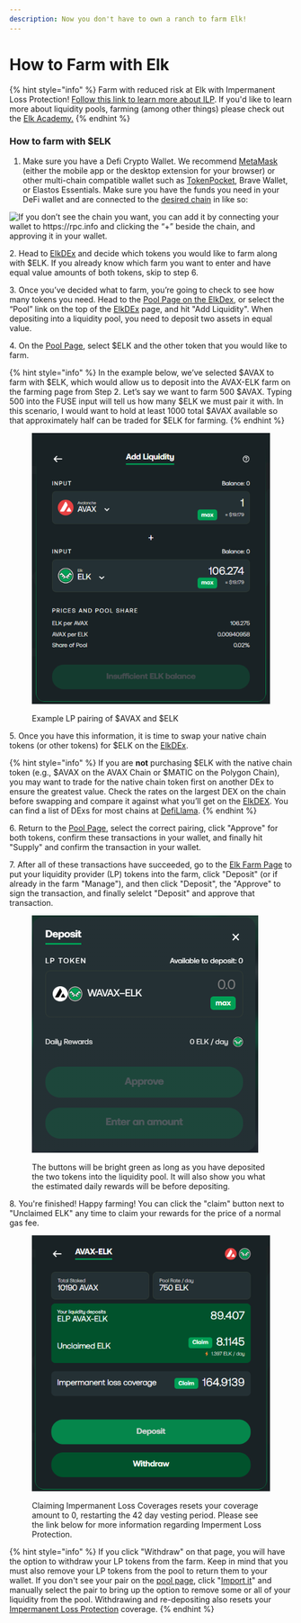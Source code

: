 ```yaml
---
description: Now you don't have to own a ranch to farm Elk!
---
```


# How to Farm with Elk

{% hint style="info" %}
Farm with reduced risk at Elk with Impermanent Loss Protection! [Follow this link to learn more about ILP](https://docs.elk.finance/features/impermanent-loss-protection). If you'd like to learn more about liquidity pools, farming (among other things) please check out the [Elk Academy.](https://medium.com/elk-finance/tagged/elk-academy)
{% endhint %}

### How to farm with $ELK

1. Make sure you have a Defi Crypto Wallet. We recommend [MetaMask](https://metamask.io) (either the mobile app or the desktop extension for your browser) or other multi-chain compatible wallet such as [TokenPocket](https://www.tokenpocket.pro/en/), Brave Wallet, or Elastos Essentials. Make sure you have the funds you need in your DeFi wallet and are connected to the [desired chain](https://docs.elk.finance/tutorials/metamask) in like so:

![If you don’t see the chain you want, you can add it by connecting your wallet to https://rpc.info and clicking the “+” beside the chain, and approving it in your wallet.](https://lh4.googleusercontent.com/KuZ\_eN4GhYdlxwroTelZlJCeykHr7W1WOnNo-Ql\_K7lfo\_6e2N\_xfe991tVOScXfyYgwI3bf1WvLqCZyJ6Y5otXK2eP25BFjAp3ACCWgYr9uoyPhl3l2sOmJOhmpyd8b04ha3we\_)



2\. Head to [ElkDEx](https://app.elk.finance/swap) and decide which tokens you would like to farm along with $ELK. If you already know which farm you want to enter and have equal value amounts of both tokens, skip to step 6.



3\. Once you’ve decided what to farm, you’re going to check to see how many tokens you need. Head to the [Pool Page on the ElkDex](https://app.elk.finance/#/pool/), or select the “Pool” link on the top of the [ElkDEx](https://app.elk.finance/swap) page, and hit "Add Liquidity". When depositing into a liquidity pool, you need to deposit two assets in equal value.



4\. On the [Pool Page](https://app.elk.finance/#/pool/), select $ELK and the other token that you would like to farm.

{% hint style="info" %}
In the example below, we’ve selected $AVAX to farm with $ELK, which would allow us to deposit into the AVAX-ELK farm on the farming page from Step 2. Let’s say we want to farm 500 $AVAX. Typing 500 into the FUSE input will tell us how many $ELK we must pair it with. In this scenario, I would want to hold at least 1000 total $AVAX available so that approximately half can be traded for $ELK for farming.
{% endhint %}

<figure><img src="../../.gitbook/assets/image (8).png" alt=""><figcaption><p>Example LP pairing of $AVAX and $ELK</p></figcaption></figure>

5\. Once you have this information, it is time to swap your native chain tokens (or other tokens) for $ELK on the [ElkDEx](https://app.elk.finance/swap).

{% hint style="info" %}
If you are **not** purchasing $ELK with the native chain token (e.g., $AVAX on the AVAX Chain or $MATIC on the Polygon Chain), you may want to trade for the native chain token first on another DEx to ensure the greatest value. Check the rates on the largest DEX on the chain before swapping and compare it against what you’ll get on the [ElkDEX](https://app.elk.finance/swap). You can find a list of DExs for most chains at [DefiLlama](https://defillama.com/).
{% endhint %}



6\. Return to the [Pool Page](https://app.elk.finance/#/pool/), select the correct pairing, click "Approve" for both tokens, confirm these transactions in your wallet, and finally hit "Supply" and confirm the transaction in your wallet.



7\. After all of these transactions have succeeded, go to the [Elk Farm Page](https://app.elk.finance/farms) to put your liquidity provider (LP) tokens into the farm, click "Deposit" (or if already in the farm "Manage"), and then click "Deposit", the "Approve" to sign the transaction, and finally selelct "Deposit" and approve that transaction.

<figure><img src="../../.gitbook/assets/image (14).png" alt=""><figcaption><p>The buttons will be bright green as long as you have deposited the two tokens into the liquidity pool. It will also show you what the estimated daily rewards will be before depositing.</p></figcaption></figure>

8\. You're finished! Happy farming! You can click the "claim" button next to "Unclaimed ELK" any time to claim your rewards for the price of a normal gas fee.&#x20;

<figure><img src="../../.gitbook/assets/image (28).png" alt=""><figcaption><p>Claiming Impermanent Loss Coverages resets your coverage amount to 0, restarting the 42 day vesting period. Please see the link below for more information regarding Imperment Loss Protection.</p></figcaption></figure>

{% hint style="info" %}
If you click "Withdraw" on that page, you will have the option to withdraw your LP tokens from the farm. Keep in mind that you must also remove your LP tokens from the pool to return them to your wallet. If you don't see your pair on the [pool page](https://app.elk.finance/#/pool/), click "[Import it](https://app.elk.finance/#/find)" and manually select the pair to bring up the option to remove some or all of your liquidity from the pool. Withdrawing and re-depositing also resets your [Impermanent Loss Protection](https://docs.elk.finance/features/impermanent-loss-protection) coverage.
{% endhint %}
